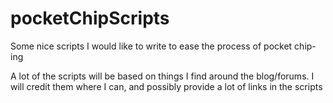 # pocketChipScripts
Some nice scripts I would like to write to ease the process of pocket chip-ing

A lot of the scripts will be based on things I find around the blog/forums. I will credit them where I can, and possibly provide a lot of links in the scripts
